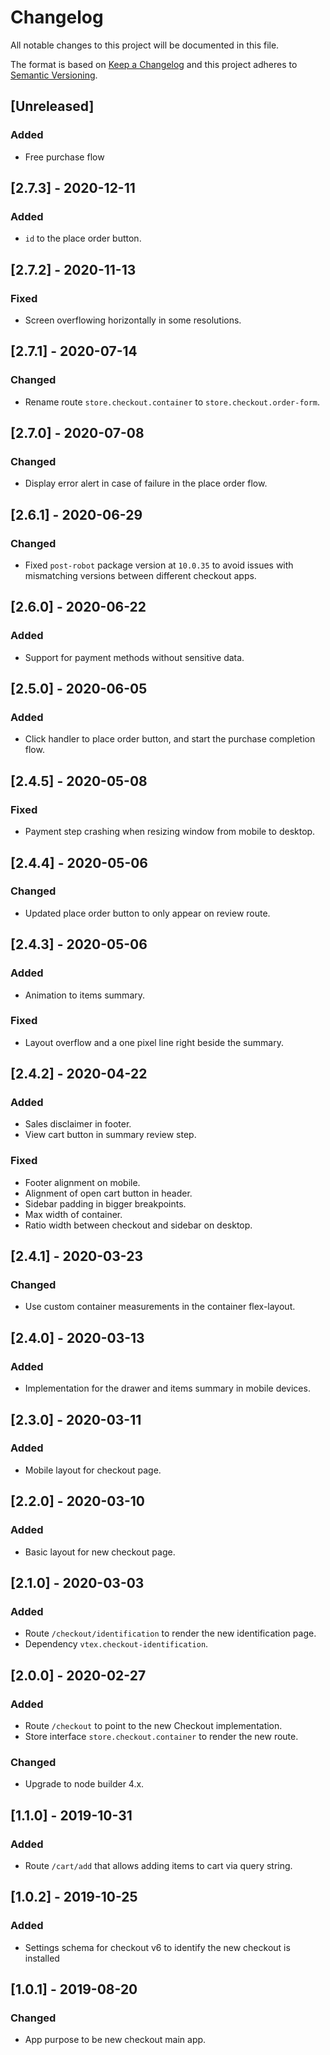 # Changelog

All notable changes to this project will be documented in this file.

The format is based on [Keep a Changelog](http://keepachangelog.com/en/1.0.0/)
and this project adheres to [Semantic Versioning](http://semver.org/spec/v2.0.0.html).

## [Unreleased]
### Added
- Free purchase flow

## [2.7.3] - 2020-12-11
### Added
- `id` to the place order button.

## [2.7.2] - 2020-11-13
### Fixed
- Screen overflowing horizontally in some resolutions.

## [2.7.1] - 2020-07-14
### Changed
- Rename route `store.checkout.container` to `store.checkout.order-form`.

## [2.7.0] - 2020-07-08
### Changed
- Display error alert in case of failure in the place order flow.

## [2.6.1] - 2020-06-29
### Changed
- Fixed `post-robot` package version at `10.0.35` to avoid issues with mismatching versions between different checkout apps.

## [2.6.0] - 2020-06-22
### Added
- Support for payment methods without sensitive data.

## [2.5.0] - 2020-06-05
### Added
- Click handler to place order button, and start the purchase completion flow.

## [2.4.5] - 2020-05-08
### Fixed
- Payment step crashing when resizing window from mobile to desktop.

## [2.4.4] - 2020-05-06
### Changed
- Updated place order button to only appear on review route.

## [2.4.3] - 2020-05-06
### Added
- Animation to items summary.

### Fixed
- Layout overflow and a one pixel line right beside the summary.

## [2.4.2] - 2020-04-22
### Added
- Sales disclaimer in footer.
- View cart button in summary review step.

### Fixed
- Footer alignment on mobile.
- Alignment of open cart button in header.
- Sidebar padding in bigger breakpoints.
- Max width of container.
- Ratio width between checkout and sidebar on desktop.

## [2.4.1] - 2020-03-23
### Changed
- Use custom container measurements in the container flex-layout.

## [2.4.0] - 2020-03-13
### Added
- Implementation for the drawer and items summary in mobile devices.

## [2.3.0] - 2020-03-11
### Added
- Mobile layout for checkout page.

## [2.2.0] - 2020-03-10
### Added
- Basic layout for new checkout page.

## [2.1.0] - 2020-03-03
### Added
- Route `/checkout/identification` to render the new identification page.
- Dependency `vtex.checkout-identification`.

## [2.0.0] - 2020-02-27
### Added
- Route `/checkout` to point to the new Checkout implementation.
- Store interface `store.checkout.container` to render the new route.

### Changed
- Upgrade to node builder 4.x.

## [1.1.0] - 2019-10-31
### Added
- Route `/cart/add` that allows adding items to cart via query string.

## [1.0.2] - 2019-10-25
### Added
- Settings schema for checkout v6 to identify the new checkout is installed

## [1.0.1] - 2019-08-20
### Changed
- App purpose to be new checkout main app.
